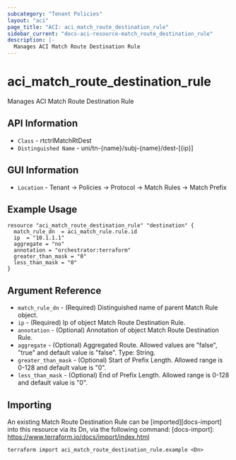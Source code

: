 ```yaml
---
subcategory: "Tenant Policies"
layout: "aci"
page_title: "ACI: aci_match_route_destination_rule"
sidebar_current: "docs-aci-resource-match_route_destination_rule"
description: |-
  Manages ACI Match Route Destination Rule
---
```


# aci_match_route_destination_rule #

Manages ACI Match Route Destination Rule

## API Information ##

* `Class` - rtctrlMatchRtDest
* `Distinguished Name` - uni/tn-{name}/subj-{name}/dest-[{ip}]

## GUI Information ##

* `Location` - Tenant -> Policies -> Protocol -> Match Rules -> Match Prefix

## Example Usage ##

```hcl
resource "aci_match_route_destination_rule" "destination" {
  match_rule_dn  = aci_match_rule.rule.id
  ip  = "10.1.1.1"
  aggregate = "no"
  annotation = "orchestrator:terraform"
  greater_than_mask = "0"
  less_than_mask = "0"
}
```

## Argument Reference ##

* `match_rule_dn` - (Required) Distinguished name of parent Match Rule object.
* `ip` - (Required) Ip of object Match Route Destination Rule.
* `annotation` - (Optional) Annotation of object Match Route Destination Rule.
* `aggregate` - (Optional) Aggregated Route. Allowed values are "false", "true" and default value is "false". Type: String.
* `greater_than_mask` - (Optional) Start of Prefix Length. Allowed range is 0-128 and default value is "0".
* `less_than_mask` - (Optional) End of Prefix Length. Allowed range is 0-128 and default value is "0".


## Importing ##

An existing Match Route Destination Rule can be [imported][docs-import] into this resource via its Dn, via the following command:
[docs-import]: https://www.terraform.io/docs/import/index.html


```
terraform import aci_match_route_destination_rule.example <Dn>
```